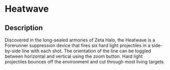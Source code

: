 # Heatwave

## Description

Discovered in the long-sealed armories of Zeta Halo, the Heatwave is a Forerunner suppression device that fires six hard light projectiles in a side-by-side line with each shot. The orientation of the line can be toggled between horizontal and vertical using the zoom button. Hard light projectiles bounces off the environment and cut through most living targets.
